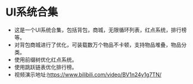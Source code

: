 # UI系统合集
- 这是一个UI系统合集，包括背包，商城，无限循环列表，红点系统，排行榜等。
- 对背包商城进行了优化，可装载数万个物品不卡顿，支持物品堆叠，物品分类。
- 使用前缀树优化红点系统。
- 使用跳跃链表优化排行榜。
- 视频演示地址:https://www.bilibili.com/video/BV1n24y1g7TN/
